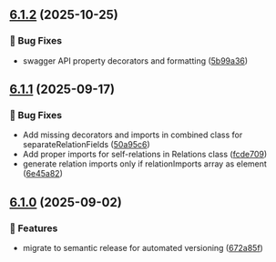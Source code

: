 ## [6.1.2](https://github.com/omar-dulaimi/prisma-class-validator-generator/compare/v6.1.1...v6.1.2) (2025-10-25)

### 🐛 Bug Fixes

* swagger API property decorators and formatting ([5b99a36](https://github.com/omar-dulaimi/prisma-class-validator-generator/commit/5b99a36b7ac4aef6e36a6e27c1e4c020f1826d90))

## [6.1.1](https://github.com/omar-dulaimi/prisma-class-validator-generator/compare/v6.1.0...v6.1.1) (2025-09-17)

### 🐛 Bug Fixes

* Add missing decorators and imports in combined class for separateRelationFields ([50a95c6](https://github.com/omar-dulaimi/prisma-class-validator-generator/commit/50a95c68beadd8428a7be52d8d1ffc21a5a82f05))
* Add proper imports for self-relations in Relations class ([fcde709](https://github.com/omar-dulaimi/prisma-class-validator-generator/commit/fcde709702a9b1739898d61cdc1fd778c9780001))
* generate relation imports only if relationImports array as element ([6e45a82](https://github.com/omar-dulaimi/prisma-class-validator-generator/commit/6e45a822b65710645f94791262c37ba3ed835f70))

## [6.1.0](https://github.com/omar-dulaimi/prisma-class-validator-generator/compare/v6.0.1...v6.1.0) (2025-09-02)

### 🚀 Features

* migrate to semantic release for automated versioning ([672a85f](https://github.com/omar-dulaimi/prisma-class-validator-generator/commit/672a85f04ffa1911338bac1c648b4817512e7d76))
